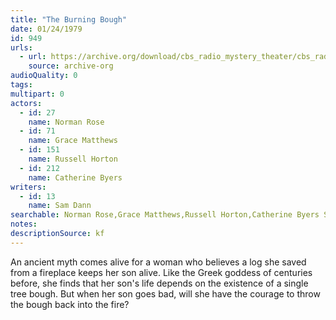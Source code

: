 ```yaml
---
title: "The Burning Bough"
date: 01/24/1979
id: 949
urls: 
  - url: https://archive.org/download/cbs_radio_mystery_theater/cbs_radio_mystery_theater-0901-0950.zip/cbs_radio_mystery_theater-0901-0950%2Fcbsrmt_0949_the_burning_bough.mp3
    source: archive-org
audioQuality: 0
tags: 
multipart: 0
actors:  
  - id: 27
    name: Norman Rose  
  - id: 71
    name: Grace Matthews  
  - id: 151
    name: Russell Horton  
  - id: 212
    name: Catherine Byers
writers:  
  - id: 13
    name: Sam Dann
searchable: Norman Rose,Grace Matthews,Russell Horton,Catherine Byers Sam Dann
notes: 
descriptionSource: kf
---
```

An ancient myth comes alive for a woman who believes a log she saved from a fireplace keeps her son alive. Like the Greek goddess of centuries before, she finds that her son's life depends on the existence of a single tree bough. But when her son goes bad, will she have the courage to throw the bough back into the fire?